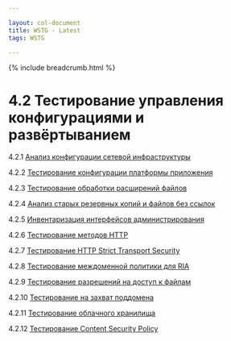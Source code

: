 ```yaml
---

layout: col-document
title: WSTG - Latest
tags: WSTG

---
```


{% include breadcrumb.html %}
# 4.2 Тестирование управления конфигурациями и развёртыванием

4.2.1 [Анализ конфигурации сетевой инфраструктуры](01-Test_Network_Infrastructure_Configuration.md)

4.2.2 [Тестирование конфигурации платформы приложения](02-Test_Application_Platform_Configuration.md)

4.2.3 [Тестирование обработки расширений файлов](03-Test_File_Extensions_Handling_for_Sensitive_Information.md)

4.2.4 [Анализ старых резервных копий и файлов без ссылок](04-Review_Old_Backup_and_Unreferenced_Files_for_Sensitive_Information.md)

4.2.5 [Инвентаризация интерфейсов администрирования](05-Enumerate_Infrastructure_and_Application_Admin_Interfaces.md)

4.2.6 [Тестирование методов HTTP](06-Test_HTTP_Methods.md)

4.2.7 [Тестирование HTTP Strict Transport Security](07-Test_HTTP_Strict_Transport_Security.md)

4.2.8 [Тестирование междоменной политики для RIA](08-Test_RIA_Cross_Domain_Policy.md)

4.2.9 [Тестирование разрешений на доступ к файлам](09-Test_File_Permission.md)

4.2.10 [Тестирование на захват поддомена](10-Test_for_Subdomain_Takeover.md)

4.2.11 [Тестирование облачного хранилища](11-Test_Cloud_Storage.md)

4.2.12 [Тестирование Content Security Policy](12-Test_for_Content_Security_Policy.md)
